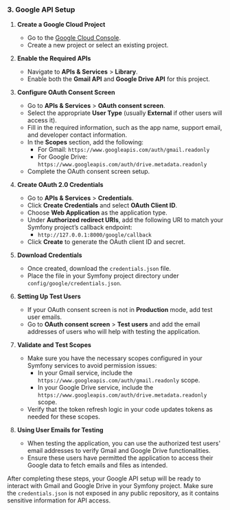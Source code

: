 
### 3. Google API Setup

1. **Create a Google Cloud Project**
   - Go to the [Google Cloud Console](https://console.cloud.google.com/).
   - Create a new project or select an existing project.
   
2. **Enable the Required APIs**
   - Navigate to **APIs & Services** > **Library**.
   - Enable both the **Gmail API** and **Google Drive API** for this project.

3. **Configure OAuth Consent Screen**
   - Go to **APIs & Services** > **OAuth consent screen**.
   - Select the appropriate **User Type** (usually **External** if other users will access it).
   - Fill in the required information, such as the app name, support email, and developer contact information.
   - In the **Scopes** section, add the following:
     - For Gmail: `https://www.googleapis.com/auth/gmail.readonly`
     - For Google Drive: `https://www.googleapis.com/auth/drive.metadata.readonly`
   - Complete the OAuth consent screen setup.

4. **Create OAuth 2.0 Credentials**
   - Go to **APIs & Services** > **Credentials**.
   - Click **Create Credentials** and select **OAuth Client ID**.
   - Choose **Web Application** as the application type.
   - Under **Authorized redirect URIs**, add the following URI to match your Symfony project’s callback endpoint:
     - `http://127.0.0.1:8000/google/callback`
   - Click **Create** to generate the OAuth client ID and secret.

5. **Download Credentials**
   - Once created, download the `credentials.json` file.
   - Place the file in your Symfony project directory under `config/google/credentials.json`.

6. **Setting Up Test Users**
   - If your OAuth consent screen is not in **Production** mode, add test user emails.
   - Go to **OAuth consent screen** > **Test users** and add the email addresses of users who will help with testing the application.

7. **Validate and Test Scopes**
   - Make sure you have the necessary scopes configured in your Symfony services to avoid permission issues:
     - In your Gmail service, include the `https://www.googleapis.com/auth/gmail.readonly` scope.
     - In your Google Drive service, include the `https://www.googleapis.com/auth/drive.metadata.readonly` scope.
   - Verify that the token refresh logic in your code updates tokens as needed for these scopes.

8. **Using User Emails for Testing**
   - When testing the application, you can use the authorized test users' email addresses to verify Gmail and Google Drive functionalities.
   - Ensure these users have permitted the application to access their Google data to fetch emails and files as intended.

After completing these steps, your Google API setup will be ready to interact with Gmail and Google Drive in your Symfony project. Make sure the `credentials.json` is not exposed in any public repository, as it contains sensitive information for API access.
